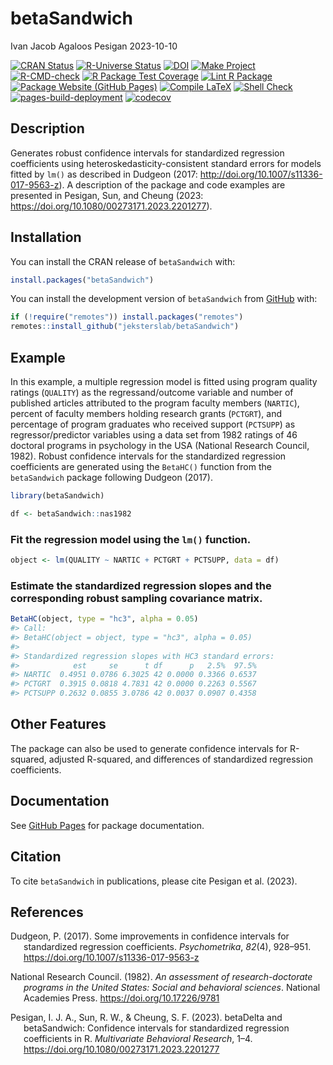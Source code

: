 betaSandwich
================
Ivan Jacob Agaloos Pesigan
2023-10-10

<!-- README.md is generated from README.Rmd. Please edit that file -->
<!-- badges: start -->

[![CRAN
Status](https://www.r-pkg.org/badges/version/betaSandwich)](https://cran.r-project.org/package=betaSandwich)
[![R-Universe
Status](https://jeksterslab.r-universe.dev/badges/betaSandwich)](https://jeksterslab.r-universe.dev)
[![DOI](https://zenodo.org/badge/DOI/10.1080/00273171.2023.2201277.svg)](https://doi.org/10.1080/00273171.2023.2201277)
[![Make
Project](https://github.com/jeksterslab/betaSandwich/actions/workflows/make.yml/badge.svg)](https://github.com/jeksterslab/betaSandwich/actions/workflows/make.yml)
[![R-CMD-check](https://github.com/jeksterslab/betaSandwich/actions/workflows/check-full.yml/badge.svg)](https://github.com/jeksterslab/betaSandwich/actions/workflows/check-full.yml)
[![R Package Test
Coverage](https://github.com/jeksterslab/betaSandwich/actions/workflows/test-coverage.yml/badge.svg)](https://github.com/jeksterslab/betaSandwich/actions/workflows/test-coverage.yml)
[![Lint R
Package](https://github.com/jeksterslab/betaSandwich/actions/workflows/lint.yml/badge.svg)](https://github.com/jeksterslab/betaSandwich/actions/workflows/lint.yml)
[![Package Website (GitHub
Pages)](https://github.com/jeksterslab/betaSandwich/actions/workflows/pkgdown-gh-pages.yml/badge.svg)](https://github.com/jeksterslab/betaSandwich/actions/workflows/pkgdown-gh-pages.yml)
[![Compile
LaTeX](https://github.com/jeksterslab/betaSandwich/actions/workflows/latex.yml/badge.svg)](https://github.com/jeksterslab/betaSandwich/actions/workflows/latex.yml)
[![Shell
Check](https://github.com/jeksterslab/betaSandwich/actions/workflows/shellcheck.yml/badge.svg)](https://github.com/jeksterslab/betaSandwich/actions/workflows/shellcheck.yml)
[![pages-build-deployment](https://github.com/jeksterslab/betaSandwich/actions/workflows/pages/pages-build-deployment/badge.svg)](https://github.com/jeksterslab/betaSandwich/actions/workflows/pages/pages-build-deployment)
[![codecov](https://codecov.io/gh/jeksterslab/betaSandwich/branch/main/graph/badge.svg?token=KVLUET3DJ6)](https://codecov.io/gh/jeksterslab/betaSandwich)
<!-- badges: end -->

## Description

Generates robust confidence intervals for standardized regression
coefficients using heteroskedasticity-consistent standard errors for
models fitted by `lm()` as described in Dudgeon (2017:
<http://doi.org/10.1007/s11336-017-9563-z>). A description of the
package and code examples are presented in Pesigan, Sun, and Cheung
(2023: <https://doi.org/10.1080/00273171.2023.2201277>).

## Installation

You can install the CRAN release of `betaSandwich` with:

``` r
install.packages("betaSandwich")
```

You can install the development version of `betaSandwich` from
[GitHub](https://github.com/jeksterslab/betaSandwich) with:

``` r
if (!require("remotes")) install.packages("remotes")
remotes::install_github("jeksterslab/betaSandwich")
```

## Example

In this example, a multiple regression model is fitted using program
quality ratings (`QUALITY`) as the regressand/outcome variable and
number of published articles attributed to the program faculty members
(`NARTIC`), percent of faculty members holding research grants
(`PCTGRT`), and percentage of program graduates who received support
(`PCTSUPP`) as regressor/predictor variables using a data set from 1982
ratings of 46 doctoral programs in psychology in the USA (National
Research Council, 1982). Robust confidence intervals for the
standardized regression coefficients are generated using the `BetaHC()`
function from the `betaSandwich` package following Dudgeon (2017).

``` r
library(betaSandwich)
```

``` r
df <- betaSandwich::nas1982
```

### Fit the regression model using the `lm()` function.

``` r
object <- lm(QUALITY ~ NARTIC + PCTGRT + PCTSUPP, data = df)
```

### Estimate the standardized regression slopes and the corresponding robust sampling covariance matrix.

``` r
BetaHC(object, type = "hc3", alpha = 0.05)
#> Call:
#> BetaHC(object = object, type = "hc3", alpha = 0.05)
#> 
#> Standardized regression slopes with HC3 standard errors:
#>            est     se      t df      p   2.5%  97.5%
#> NARTIC  0.4951 0.0786 6.3025 42 0.0000 0.3366 0.6537
#> PCTGRT  0.3915 0.0818 4.7831 42 0.0000 0.2263 0.5567
#> PCTSUPP 0.2632 0.0855 3.0786 42 0.0037 0.0907 0.4358
```

## Other Features

The package can also be used to generate confidence intervals for
R-squared, adjusted R-squared, and differences of standardized
regression coefficients.

## Documentation

See [GitHub
Pages](https://jeksterslab.github.io/betaSandwich/index.html) for
package documentation.

## Citation

To cite `betaSandwich` in publications, please cite Pesigan et al.
(2023).

## References

<div id="refs" class="references csl-bib-body hanging-indent"
line-spacing="2">

<div id="ref-Dudgeon-2017" class="csl-entry">

Dudgeon, P. (2017). Some improvements in confidence intervals for
standardized regression coefficients. *Psychometrika*, *82*(4), 928–951.
<https://doi.org/10.1007/s11336-017-9563-z>

</div>

<div id="ref-NationalResearchCouncil-1982" class="csl-entry">

National Research Council. (1982). *An assessment of research-doctorate
programs in the United States: Social and behavioral sciences*. National
Academies Press. <https://doi.org/10.17226/9781>

</div>

<div id="ref-Pesigan-Sun-Cheung-2023" class="csl-entry">

Pesigan, I. J. A., Sun, R. W., & Cheung, S. F. (2023).
<span class="nocase">betaDelta</span> and
<span class="nocase">betaSandwich</span>: Confidence intervals for
standardized regression coefficients in R. *Multivariate Behavioral
Research*, 1–4. <https://doi.org/10.1080/00273171.2023.2201277>

</div>

</div>
